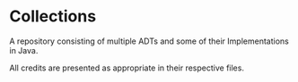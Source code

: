 # Collections

A repository consisting of multiple ADTs and some of their Implementations in Java.

All credits are presented as appropriate in their respective files.
